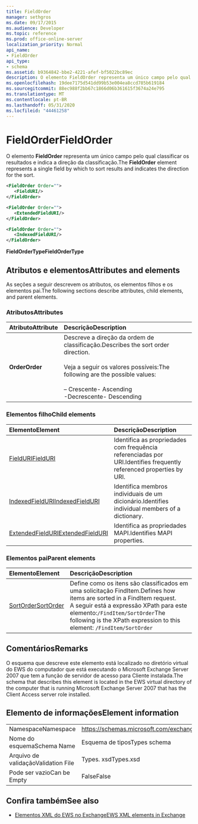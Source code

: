```yaml
---
title: FieldOrder
manager: sethgros
ms.date: 09/17/2015
ms.audience: Developer
ms.topic: reference
ms.prod: office-online-server
localization_priority: Normal
api_name:
- FieldOrder
api_type:
- schema
ms.assetid: b9364842-bbe2-4221-afef-bf5022bc89ec
description: O elemento FieldOrder representa um único campo pelo qual classificar os resultados e indica a direção da classificação.
ms.openlocfilehash: 19dee7175d541dd99b53e004ea8ccd785b619184
ms.sourcegitcommit: 88ec988f2bb67c1866d06b361615f3674a24e795
ms.translationtype: MT
ms.contentlocale: pt-BR
ms.lasthandoff: 05/31/2020
ms.locfileid: "44461258"
---
```

# <a name="fieldorder"></a><span data-ttu-id="1615a-103">FieldOrder</span><span class="sxs-lookup"><span data-stu-id="1615a-103">FieldOrder</span></span>

<span data-ttu-id="1615a-104">O elemento **FieldOrder** representa um único campo pelo qual classificar os resultados e indica a direção da classificação.</span><span class="sxs-lookup"><span data-stu-id="1615a-104">The **FieldOrder** element represents a single field by which to sort results and indicates the direction for the sort.</span></span> 
  
```xml
<FieldOrder Order="">
   <FieldURI/>
</FieldOrder>
```

```xml
<FieldOrder Order="">
   <ExtendedFieldURI/> 
</FieldOrder>
```

```xml
<FieldOrder Order="">
   <IndexedFieldURI/>
</FieldOrder>
```

<span data-ttu-id="1615a-105">**FieldOrderType**</span><span class="sxs-lookup"><span data-stu-id="1615a-105">**FieldOrderType**</span></span>

## <a name="attributes-and-elements"></a><span data-ttu-id="1615a-106">Atributos e elementos</span><span class="sxs-lookup"><span data-stu-id="1615a-106">Attributes and elements</span></span>

<span data-ttu-id="1615a-107">As seções a seguir descrevem os atributos, os elementos filhos e os elementos pai.</span><span class="sxs-lookup"><span data-stu-id="1615a-107">The following sections describe attributes, child elements, and parent elements.</span></span>
  
### <a name="attributes"></a><span data-ttu-id="1615a-108">Atributos</span><span class="sxs-lookup"><span data-stu-id="1615a-108">Attributes</span></span>

|<span data-ttu-id="1615a-109">**Atributo**</span><span class="sxs-lookup"><span data-stu-id="1615a-109">**Attribute**</span></span>|<span data-ttu-id="1615a-110">**Descrição**</span><span class="sxs-lookup"><span data-stu-id="1615a-110">**Description**</span></span>|
|:-----|:-----|
|<span data-ttu-id="1615a-111">**Order**</span><span class="sxs-lookup"><span data-stu-id="1615a-111">**Order**</span></span> <br/> | <span data-ttu-id="1615a-112">Descreve a direção da ordem de classificação.</span><span class="sxs-lookup"><span data-stu-id="1615a-112">Describes the sort order direction.</span></span><br/><br/> <span data-ttu-id="1615a-113">Veja a seguir os valores possíveis:</span><span class="sxs-lookup"><span data-stu-id="1615a-113">The following are the possible values:</span></span> <br/> <br/><span data-ttu-id="1615a-114">– Crescente</span><span class="sxs-lookup"><span data-stu-id="1615a-114">-  Ascending</span></span>  <br/><span data-ttu-id="1615a-115">-Decrescente</span><span class="sxs-lookup"><span data-stu-id="1615a-115">-  Descending</span></span>  <br/> |
   
### <a name="child-elements"></a><span data-ttu-id="1615a-116">Elementos filho</span><span class="sxs-lookup"><span data-stu-id="1615a-116">Child elements</span></span>

|<span data-ttu-id="1615a-117">**Elemento**</span><span class="sxs-lookup"><span data-stu-id="1615a-117">**Element**</span></span>|<span data-ttu-id="1615a-118">**Descrição**</span><span class="sxs-lookup"><span data-stu-id="1615a-118">**Description**</span></span>|
|:-----|:-----|
|[<span data-ttu-id="1615a-119">FieldURI</span><span class="sxs-lookup"><span data-stu-id="1615a-119">FieldURI</span></span>](fielduri.md) <br/> |<span data-ttu-id="1615a-120">Identifica as propriedades com frequência referenciadas por URI.</span><span class="sxs-lookup"><span data-stu-id="1615a-120">Identifies frequently referenced properties by URI.</span></span>  <br/> |
|[<span data-ttu-id="1615a-121">IndexedFieldURI</span><span class="sxs-lookup"><span data-stu-id="1615a-121">IndexedFieldURI</span></span>](indexedfielduri.md) <br/> |<span data-ttu-id="1615a-122">Identifica membros individuais de um dicionário.</span><span class="sxs-lookup"><span data-stu-id="1615a-122">Identifies individual members of a dictionary.</span></span>  <br/> |
|[<span data-ttu-id="1615a-123">ExtendedFieldURI</span><span class="sxs-lookup"><span data-stu-id="1615a-123">ExtendedFieldURI</span></span>](extendedfielduri.md) <br/> |<span data-ttu-id="1615a-124">Identifica as propriedades MAPI.</span><span class="sxs-lookup"><span data-stu-id="1615a-124">Identifies MAPI properties.</span></span>  <br/> |
   
### <a name="parent-elements"></a><span data-ttu-id="1615a-125">Elementos pai</span><span class="sxs-lookup"><span data-stu-id="1615a-125">Parent elements</span></span>

|<span data-ttu-id="1615a-126">**Elemento**</span><span class="sxs-lookup"><span data-stu-id="1615a-126">**Element**</span></span>|<span data-ttu-id="1615a-127">**Descrição**</span><span class="sxs-lookup"><span data-stu-id="1615a-127">**Description**</span></span>|
|:-----|:-----|
|[<span data-ttu-id="1615a-128">SortOrder</span><span class="sxs-lookup"><span data-stu-id="1615a-128">SortOrder</span></span>](sortorder.md) <br/> |<span data-ttu-id="1615a-129">Define como os itens são classificados em uma solicitação FindItem.</span><span class="sxs-lookup"><span data-stu-id="1615a-129">Defines how items are sorted in a FindItem request.</span></span>  <br/> <span data-ttu-id="1615a-130">A seguir está a expressão XPath para este elemento:`/FindItem/SortOrder`</span><span class="sxs-lookup"><span data-stu-id="1615a-130">The following is the XPath expression to this element:  `/FindItem/SortOrder`</span></span> <br/> |
   
## <a name="remarks"></a><span data-ttu-id="1615a-131">Comentários</span><span class="sxs-lookup"><span data-stu-id="1615a-131">Remarks</span></span>

<span data-ttu-id="1615a-132">O esquema que descreve este elemento está localizado no diretório virtual do EWS do computador que está executando o Microsoft Exchange Server 2007 que tem a função de servidor de acesso para Cliente instalada.</span><span class="sxs-lookup"><span data-stu-id="1615a-132">The schema that describes this element is located in the EWS virtual directory of the computer that is running Microsoft Exchange Server 2007 that has the Client Access server role installed.</span></span>
  
## <a name="element-information"></a><span data-ttu-id="1615a-133">Elemento de informações</span><span class="sxs-lookup"><span data-stu-id="1615a-133">Element information</span></span>

|||
|:-----|:-----|
|<span data-ttu-id="1615a-134">Namespace</span><span class="sxs-lookup"><span data-stu-id="1615a-134">Namespace</span></span>  <br/> |https://schemas.microsoft.com/exchange/services/2006/types  <br/> |
|<span data-ttu-id="1615a-135">Nome do esquema</span><span class="sxs-lookup"><span data-stu-id="1615a-135">Schema Name</span></span>  <br/> |<span data-ttu-id="1615a-136">Esquema de tipos</span><span class="sxs-lookup"><span data-stu-id="1615a-136">Types schema</span></span>  <br/> |
|<span data-ttu-id="1615a-137">Arquivo de validação</span><span class="sxs-lookup"><span data-stu-id="1615a-137">Validation File</span></span>  <br/> |<span data-ttu-id="1615a-138">Types. xsd</span><span class="sxs-lookup"><span data-stu-id="1615a-138">Types.xsd</span></span>  <br/> |
|<span data-ttu-id="1615a-139">Pode ser vazio</span><span class="sxs-lookup"><span data-stu-id="1615a-139">Can be Empty</span></span>  <br/> |<span data-ttu-id="1615a-140">False</span><span class="sxs-lookup"><span data-stu-id="1615a-140">False</span></span>  <br/> |
   
## <a name="see-also"></a><span data-ttu-id="1615a-141">Confira também</span><span class="sxs-lookup"><span data-stu-id="1615a-141">See also</span></span>

- [<span data-ttu-id="1615a-142">Elementos XML do EWS no Exchange</span><span class="sxs-lookup"><span data-stu-id="1615a-142">EWS XML elements in Exchange</span></span>](ews-xml-elements-in-exchange.md)

